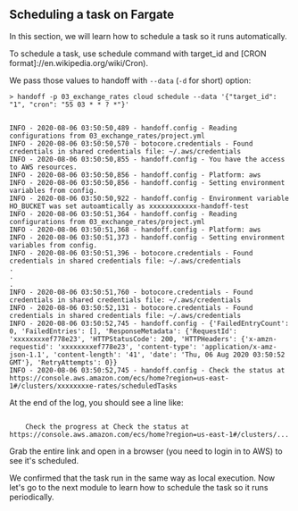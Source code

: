 ## Scheduling a task on Fargate

In this section, we will learn how to schedule a task so it runs automatically.


To schedule a task, use schedule command with target_id and
[CRON format]://en.wikipedia.org/wiki/Cron).

We pass those values to handoff with `--data` (`-d` for short) option:


```shell
> handoff -p 03_exchange_rates cloud schedule --data '{"target_id": "1", "cron": "55 03 * * ? *"}'
```
```shell

INFO - 2020-08-06 03:50:50,489 - handoff.config - Reading configurations from 03_exchange_rates/project.yml
INFO - 2020-08-06 03:50:50,570 - botocore.credentials - Found credentials in shared credentials file: ~/.aws/credentials
INFO - 2020-08-06 03:50:50,855 - handoff.config - You have the access to AWS resources.
INFO - 2020-08-06 03:50:50,856 - handoff.config - Platform: aws
INFO - 2020-08-06 03:50:50,856 - handoff.config - Setting environment variables from config.
INFO - 2020-08-06 03:50:50,922 - handoff.config - Environment variable HO_BUCKET was set autoamtically as xxxxxxxxxxxx-handoff-test
INFO - 2020-08-06 03:50:51,364 - handoff.config - Reading configurations from 03_exchange_rates/project.yml
INFO - 2020-08-06 03:50:51,368 - handoff.config - Platform: aws
INFO - 2020-08-06 03:50:51,373 - handoff.config - Setting environment variables from config.
INFO - 2020-08-06 03:50:51,396 - botocore.credentials - Found credentials in shared credentials file: ~/.aws/credentials
.
.
.
INFO - 2020-08-06 03:50:51,760 - botocore.credentials - Found credentials in shared credentials file: ~/.aws/credentials
INFO - 2020-08-06 03:50:52,131 - botocore.credentials - Found credentials in shared credentials file: ~/.aws/credentials
INFO - 2020-08-06 03:50:52,745 - handoff.config - {'FailedEntryCount': 0, 'FailedEntries': [], 'ResponseMetadata': {'RequestId': 'xxxxxxxxef778e23', 'HTTPStatusCode': 200, 'HTTPHeaders': {'x-amzn-requestid': 'xxxxxxxxef778e23', 'content-type': 'application/x-amz-json-1.1', 'content-length': '41', 'date': 'Thu, 06 Aug 2020 03:50:52 GMT'}, 'RetryAttempts': 0}}
INFO - 2020-08-06 03:50:52,745 - handoff.config - Check the status at https://console.aws.amazon.com/ecs/home?region=us-east-1#/clusters/xxxxxxxxe-rates/scheduledTasks
```


At the end of the log, you should see a line like:

```shell

    Check the progress at Check the status at https://console.aws.amazon.com/ecs/home?region=us-east-1#/clusters/...

```


Grab the entire link and open in a browser (you need to login in to AWS) to see
it's scheduled.



We confirmed that the task run in the same way as local execution.
Now let's go to the next module to learn how to schedule the task
so it runs periodically.

